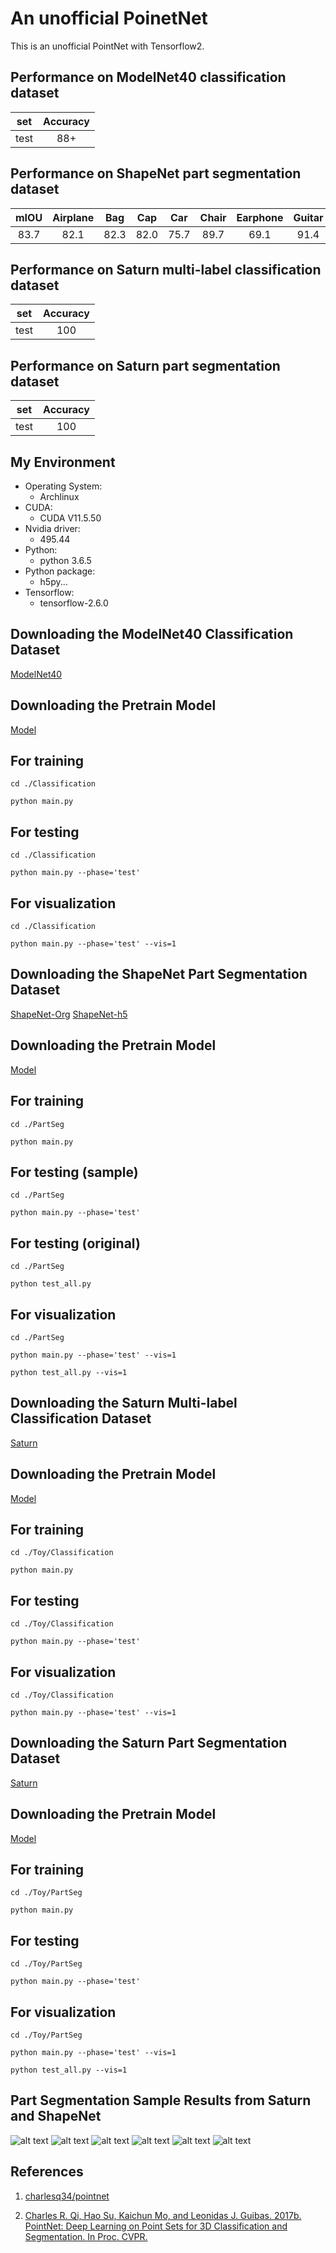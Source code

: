 # An unofficial PoinetNet
This is an unofficial PointNet with Tensorflow2.

## Performance on ModelNet40 classification dataset

| set      | Accuracy      |
| :---:    | :---:    |
| test    |88+         | 

## Performance on ShapeNet part segmentation dataset

| mIOU | Airplane | Bag| Cap|Car|Chair|Earphone|Guitar|Knife|Lamp|Laptop|Motorbike|Mug|Pistol|Rocket|Skateboard|Table
| :---: | :---: | :---: | :---: | :---: | :---: | :---: | :---: | :---: | :---: | :---: | :---: | :---: | :---: | :---: | :---: | :---: | 
| 83.7 |  82.1 | 82.3 | 82.0| 75.7 |89.7| 69.1| 91.4| 86.0| 80.7| 94.7| 66.8| 92.7| 82.4| 54.7| 72.3| 80.9| 

## Performance on Saturn multi-label classification dataset

| set      | Accuracy      |
| :---:    | :---:    |
| test    |100         | 

## Performance on Saturn part segmentation dataset

| set      | Accuracy      |
| :---:    | :---:    |
| test    |100         | 

## My Environment
- Operating System:
  - Archlinux
- CUDA:
  - CUDA V11.5.50 
- Nvidia driver:
  - 495.44
- Python:
  - python 3.6.5
- Python package:
  - h5py...
- Tensorflow:
  - tensorflow-2.6.0

## Downloading the ModelNet40 Classification Dataset
[ModelNet40](https://shapenet.cs.stanford.edu/media/modelnet40_ply_hdf5_2048.zip)
## Downloading the Pretrain Model
[Model](https://drive.google.com/drive/u/2/folders/1n_sgQsFyKiMMZ-0MZ1XMP5mSmS_et9CU)


## For training
```
cd ./Classification
```
```
python main.py
```

## For testing
```
cd ./Classification
```
```
python main.py --phase='test'
```
## For visualization
```
cd ./Classification
```
```
python main.py --phase='test' --vis=1
```

## Downloading the ShapeNet Part Segmentation Dataset
[ShapeNet-Org](https://shapenet.cs.stanford.edu/ericyi/shapenetcore_partanno_v0.zip)
[ShapeNet-h5](https://shapenet.cs.stanford.edu/media/shapenet_part_seg_hdf5_data.zip)

## Downloading the Pretrain Model
[Model](https://drive.google.com/drive/u/2/folders/1pK490CRc3kbJ01US-xt_dLNUVpkjJYCp)

## For training
```
cd ./PartSeg
```
```
python main.py
```

## For testing (sample)
```
cd ./PartSeg
```
```
python main.py --phase='test'
```
## For testing (original)
```
cd ./PartSeg
```
```
python test_all.py
```
## For visualization
```
cd ./PartSeg
```
```
python main.py --phase='test' --vis=1
```
```
python test_all.py --vis=1
```

## Downloading the Saturn Multi-label Classification Dataset
[Saturn](https://drive.google.com/drive/u/2/folders/1gVkqTfjYX34Ul6iGxQ0i3SZZd338yPNP)

## Downloading the Pretrain Model
[Model](https://drive.google.com/drive/u/2/folders/1gVkqTfjYX34Ul6iGxQ0i3SZZd338yPNP)

## For training
```
cd ./Toy/Classification
```
```
python main.py
```

## For testing
```
cd ./Toy/Classification
```
```
python main.py --phase='test'
```
## For visualization
```
cd ./Toy/Classification
```
```
python main.py --phase='test' --vis=1
```

## Downloading the Saturn Part Segmentation Dataset
[Saturn](https://drive.google.com/drive/u/2/folders/1cKCUERmJrSbexCgpucXJs5S7EbUBe0A2)

## Downloading the Pretrain Model
[Model](https://drive.google.com/drive/u/2/folders/1cKCUERmJrSbexCgpucXJs5S7EbUBe0A2)

## For training
```
cd ./Toy/PartSeg
```
```
python main.py
```

## For testing 
```
cd ./Toy/PartSeg
```
```
python main.py --phase='test'
```
## For visualization
```
cd ./Toy/PartSeg
```
```
python main.py --phase='test' --vis=1
```
```
python test_all.py --vis=1
```

## Part Segmentation Sample Results from Saturn and ShapeNet
![alt text](https://github.com/johnnylu305/Pointnet-Tensorflow-2/blob/main/Figures/Airplane_35.png?raw=true)
![alt text](https://github.com/johnnylu305/Pointnet-Tensorflow-2/blob/main/Figures/Chair_68.png?raw=true)
![alt text](https://github.com/johnnylu305/Pointnet-Tensorflow-2/blob/main/Figures/Motorbike_1.png?raw=true)
![alt text](https://github.com/johnnylu305/Pointnet-Tensorflow-2/blob/main/Figures/saturn_0.png?raw=true)
![alt text](https://github.com/johnnylu305/Pointnet-Tensorflow-2/blob/main/Figures/saturn_8.png?raw=true)
![alt text](https://github.com/johnnylu305/Pointnet-Tensorflow-2/blob/main/Figures/saturn_9.png?raw=true)


## References

1. [charlesq34/pointnet](https://github.com/charlesq34/pointnet)

2. [Charles R. Qi, Hao Su, Kaichun Mo, and Leonidas J. Guibas. 2017b. PointNet: Deep
Learning on Point Sets for 3D Classification and Segmentation. In Proc. CVPR.](https://arxiv.org/abs/1612.00593)

